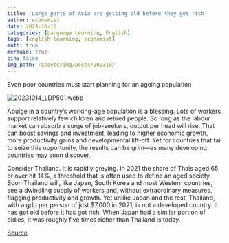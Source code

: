 ```yaml
---
title: 'Large parts of Asia are getting old before they get rich'
author: economist
date: 2023-10-12
categories: [Language Learning, English]
tags: [english learning, economist]
math: true
mermaid: true
pin: false
img_path: /assets/img/posts/202310/
---
```


Even poor countries must start planning for an ageing population

![20231014_LDP501.webp](20231014_LDP501.webp)

Abulge in a country’s working-age population is a blessing. Lots of workers support relatively few children and retired people. So long as the labour market can absorb a surge of job-seekers, output per head will rise. That can boost savings and investment, leading to higher economic growth, more productivity gains and developmental lift-off. Yet for countries that fail to seize this opportunity, the results can be grim—as many developing countries may soon discover.

Consider Thailand. It is rapidly greying. In 2021 the share of Thais aged 65 or over hit 14%, a threshold that is often used to define an aged society. Soon Thailand will, like Japan, South Korea and most Western countries, see a dwindling supply of workers and, without extraordinary measures, flagging productivity and growth. Yet unlike Japan and the rest, Thailand, with a gdp per person of just $7,000 in 2021, is not a developed country. It has got old before it has got rich. When Japan had a similar portion of oldies, it was roughly five times richer than Thailand is today.




[Source](https://www.economist.com/leaders/2023/10/12/large-parts-of-asia-are-getting-old-before-they-get-rich)